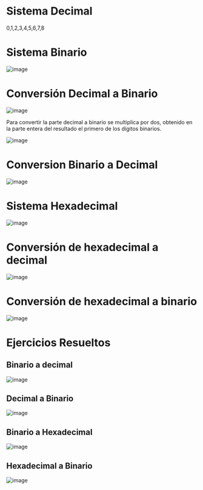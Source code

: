 # Sistema Decimal

0,1,2,3,4,5,6,7,8

# Sistema Binario

![image](https://github.com/user-attachments/assets/bcbc16bb-0ad4-4136-a572-96fe6a825701)

# Conversión Decimal a Binario

![image](https://github.com/user-attachments/assets/742a6855-1675-4cba-8ebd-5609c4487c1a)

Para convertir la parte decimal a binario se multiplica por dos, obtenido en la parte entera del resultado el primero de los dígitos binarios. 

![image](https://github.com/user-attachments/assets/a3e03018-aad4-44b6-a11e-ba8b28922845)

# Conversion Binario a Decimal

![image](https://github.com/user-attachments/assets/8ba69a77-7224-4416-8d22-5fb6bddd9a45)

# Sistema Hexadecimal

![image](https://github.com/user-attachments/assets/502a235e-7052-467e-bb8d-4e7bcd5d1352)

# Conversión de hexadecimal a decimal

![image](https://github.com/user-attachments/assets/b2942669-da0e-45eb-8bdb-fa983c1a46a0)

# Conversión de hexadecimal a binario

![image](https://github.com/user-attachments/assets/89aebcfa-f114-4626-9bcc-bde7d85a9804)

# Ejercicios Resueltos

## Binario a decimal

![image](https://github.com/user-attachments/assets/e46ed44c-b1f1-4ccf-9ddb-220f4279f0e6)

## Decimal a Binario

![image](https://github.com/user-attachments/assets/49105a22-5d0a-404c-b2b5-3ec8f9fb8e8c)

## Binario a Hexadecimal

![image](https://github.com/user-attachments/assets/86df6ff6-b2e9-4e72-92d6-b99497d7fddd)

## Hexadecimal a Binario

![image](https://github.com/user-attachments/assets/e680d70d-3e8d-4f7d-a150-30ddfad697cd)
